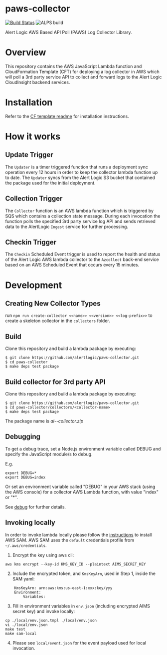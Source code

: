# paws-collector

[![Build Status](https://secure.travis-ci.org/alertlogic/al-aws-collector-js.png?branch=master)](http://travis-ci.org/alertlogic/al-aws-collector-js) ![ALPS build](https://ci.pipelineservices.alertlogic.com/v1/badges/alertlogic/paws-collector/master?github=true)

Alert Logic AWS Based API Poll (PAWS) Log Collector Library.

# Overview
This repository contains the AWS  JavaScript Lambda function and CloudFormation 
Template (CFT) for deploying a log collector in AWS which will poll a 3rd party service API to collect and 
forward logs to the Alert Logic CloudInsight backend services.

# Installation

Refer to the [CF template readme](./cfn/README.md) for installation instructions.


# How it works

## Update Trigger

The `Updater` is a timer triggered function that runs a deployment sync operation 
every 12 hours in order to keep the collector lambda function up to date.
The `Updater` syncs from the Alert Logic S3 bucket that contained the package used for the initial deployment.

## Collection Trigger

The `Collector` function is an AWS lambda function which is triggered by SQS which contains a collection state message.
During each invocation the function polls the specified 3rd party service log API and sends retrieved data to the AlertLogic `Ingest` service for further processing.

## Checkin Trigger

The `Checkin` Scheduled Event trigger is used to report the health and status of 
the Alert Logic AWS lambda collector to the `Azcollect` back-end service based on 
an AWS Scheduled Event that occurs every 15 minutes.


# Development

## Creating New Collector Types
run `npm run create-collector <<name>> <<version>> <<log-prefix>>` to create a skeleton collector in the `collectors` folder.

## Build
Clone this repository and build a lambda package by executing:
```
$ git clone https://github.com/alertlogic/paws-collector.git
$ cd paws-collector
$ make deps test package
```

## Build collector for 3rd party API
Clone this repository and build a lambda package by executing:
```
$ git clone https://github.com/alertlogic/paws-collector.git
$ cd paws-collector/collectors/<collector-name>
$ make deps test package
```

The package name is *al-<collector-name>-collector.zip*

## Debugging

To get a debug trace, set a Node.js environment variable called DEBUG and
specify the JavaScript module/s to debug.

E.g.

```
export DEBUG=*
export DEBUG=index
```

Or set an environment variable called "DEBUG" in your AWS stack (using the AWS 
console) for a collector AWS Lambda function, with value "index" or "\*".

See [debug](https://www.npmjs.com/package/debug) for further details.

## Invoking locally

In order to invoke lambda locally please follow the [instructions](https://docs.aws.amazon.com/lambda/latest/dg/sam-cli-requirements.html) to install AWS SAM.
AWS SAM uses the `default` credentials profile from `~/.aws/credentials`.

  1. Encrypt the key using aws cli:
```
aws kms encrypt --key-id KMS_KEY_ID --plaintext AIMS_SECRET_KEY
```
  2. Include the encrypted token, and `KmsKeyArn`, used in Step 1, inside the SAM yaml:
```
    KmsKeyArn: arn:aws:kms:us-east-1:xxx:key/yyy
    Environment:
        Variables:
```
  3. Fill in environment variables in `env.json` (including encrypted AIMS secret key) and invoke locally:

```
cp ./local/env.json.tmpl ./local/env.json
vi ./local/env.json
make test
make sam-local
```
  4. Please see `local/event.json` for the event payload used for local invocation.
